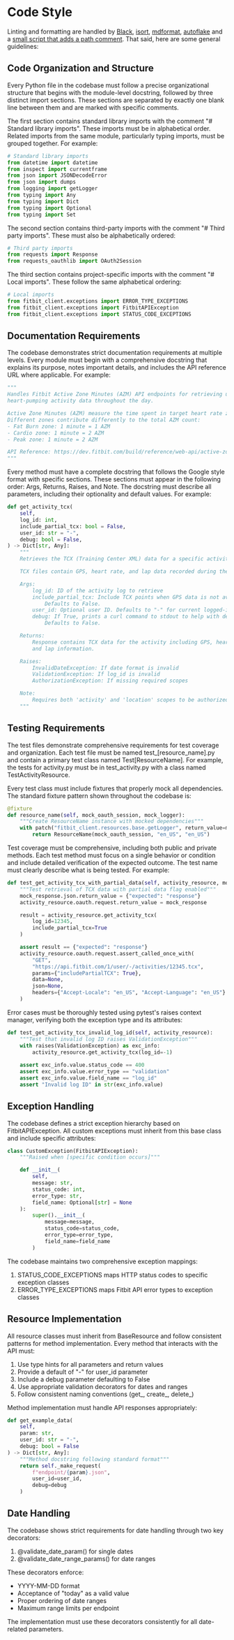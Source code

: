 # Code Style

Linting and formatting are handled by [Black](https://github.com/psf/black),
[isort](https://github.com/pycqa/isort/),
[mdformat](https://github.com/pycqa/isort/),
[autoflake](https://github.com/PyCQA/autoflake) and a
[small script that adds a path comment](lint/add_file_headers.py). That said,
here are some general guidelines:

## Code Organization and Structure

Every Python file in the codebase must follow a precise organizational structure
that begins with the module-level docstring, followed by three distinct import
sections. These sections are separated by exactly one blank line between them
and are marked with specific comments.

The first section contains standard library imports with the comment "# Standard
library imports". These imports must be in alphabetical order. Related imports
from the same module, particularly typing imports, must be grouped together. For
example:

```python
# Standard library imports
from datetime import datetime
from inspect import currentframe
from json import JSONDecodeError
from json import dumps
from logging import getLogger
from typing import Any
from typing import Dict
from typing import Optional
from typing import Set
```

The second section contains third-party imports with the comment "# Third party
imports". These must also be alphabetically ordered:

```python
# Third party imports
from requests import Response
from requests_oauthlib import OAuth2Session
```

The third section contains project-specific imports with the comment "# Local
imports". These follow the same alphabetical ordering:

```python
# Local imports
from fitbit_client.exceptions import ERROR_TYPE_EXCEPTIONS
from fitbit_client.exceptions import FitbitAPIException
from fitbit_client.exceptions import STATUS_CODE_EXCEPTIONS
```

## Documentation Requirements

The codebase demonstrates strict documentation requirements at multiple levels.
Every module must begin with a comprehensive docstring that explains its
purpose, notes important details, and includes the API reference URL where
applicable. For example:

```python
"""
Handles Fitbit Active Zone Minutes (AZM) API endpoints for retrieving user's
heart-pumping activity data throughout the day.

Active Zone Minutes (AZM) measure the time spent in target heart rate zones.
Different zones contribute differently to the total AZM count:
- Fat Burn zone: 1 minute = 1 AZM
- Cardio zone: 1 minute = 2 AZM
- Peak zone: 1 minute = 2 AZM

API Reference: https://dev.fitbit.com/build/reference/web-api/active-zone-minutes-timeseries/
"""
```

Every method must have a complete docstring that follows the Google style format
with specific sections. These sections must appear in the following order: Args,
Returns, Raises, and Note. The docstring must describe all parameters, including
their optionality and default values. For example:

```python
def get_activity_tcx(
    self,
    log_id: int,
    include_partial_tcx: bool = False,
    user_id: str = "-",
    debug: bool = False,
) -> Dict[str, Any]:
    """
    Retrieves the TCX (Training Center XML) data for a specific activity log.

    TCX files contain GPS, heart rate, and lap data recorded during the logged exercise.

    Args:
        log_id: ID of the activity log to retrieve
        include_partial_tcx: Include TCX points when GPS data is not available.
            Defaults to False.
        user_id: Optional user ID. Defaults to "-" for current logged-in user.
        debug: If True, prints a curl command to stdout to help with debugging.
            Defaults to False.

    Returns:
        Response contains TCX data for the activity including GPS, heart rate,
        and lap information.

    Raises:
        InvalidDateException: If date format is invalid
        ValidationException: If log_id is invalid
        AuthorizationException: If missing required scopes

    Note:
        Requires both 'activity' and 'location' scopes to be authorized.
    """
```

## Testing Requirements

The test files demonstrate comprehensive requirements for test coverage and
organization. Each test file must be named test\_[resource_name].py and contain
a primary test class named Test[ResourceName]. For example, the tests for
activity.py must be in test_activity.py with a class named TestActivityResource.

Every test class must include fixtures that properly mock all dependencies. The
standard fixture pattern shown throughout the codebase is:

```python
@fixture
def resource_name(self, mock_oauth_session, mock_logger):
    """Create ResourceName instance with mocked dependencies"""
    with patch("fitbit_client.resources.base.getLogger", return_value=mock_logger):
        return ResourceName(mock_oauth_session, "en_US", "en_US")
```

Test coverage must be comprehensive, including both public and private methods.
Each test method must focus on a single behavior or condition and include
detailed verification of the expected outcome. The test name must clearly
describe what is being tested. For example:

```python
def test_get_activity_tcx_with_partial_data(self, activity_resource, mock_response):
    """Test retrieval of TCX data with partial data flag enabled"""
    mock_response.json.return_value = {"expected": "response"}
    activity_resource.oauth.request.return_value = mock_response

    result = activity_resource.get_activity_tcx(
        log_id=12345,
        include_partial_tcx=True
    )

    assert result == {"expected": "response"}
    activity_resource.oauth.request.assert_called_once_with(
        "GET",
        "https://api.fitbit.com/1/user/-/activities/12345.tcx",
        params={"includePartialTCX": True},
        data=None,
        json=None,
        headers={"Accept-Locale": "en_US", "Accept-Language": "en_US"}
    )
```

Error cases must be thoroughly tested using pytest's raises context manager,
verifying both the exception type and its attributes:

```python
def test_get_activity_tcx_invalid_log_id(self, activity_resource):
    """Test that invalid log ID raises ValidationException"""
    with raises(ValidationException) as exc_info:
        activity_resource.get_activity_tcx(log_id=-1)
    
    assert exc_info.value.status_code == 400
    assert exc_info.value.error_type == "validation"
    assert exc_info.value.field_name == "log_id"
    assert "Invalid log ID" in str(exc_info.value)
```

## Exception Handling

The codebase defines a strict exception hierarchy based on FitbitAPIException.
All custom exceptions must inherit from this base class and include specific
attributes:

```python
class CustomException(FitbitAPIException):
    """Raised when [specific condition occurs]"""

    def __init__(
        self,
        message: str,
        status_code: int,
        error_type: str,
        field_name: Optional[str] = None
    ):
        super().__init__(
            message=message,
            status_code=status_code,
            error_type=error_type,
            field_name=field_name
        )
```

The codebase maintains two comprehensive exception mappings:

1. STATUS_CODE_EXCEPTIONS maps HTTP status codes to specific exception classes
2. ERROR_TYPE_EXCEPTIONS maps Fitbit API error types to exception classes

## Resource Implementation

All resource classes must inherit from BaseResource and follow consistent
patterns for method implementation. Every method that interacts with the API
must:

1. Use type hints for all parameters and return values
2. Provide a default of "-" for user_id parameter
3. Include a debug parameter defaulting to False
4. Use appropriate validation decorators for dates and ranges
5. Follow consistent naming conventions (get\_, create\_, delete\_)

Method implementation must handle API responses appropriately:

```python
def get_example_data(
    self,
    param: str,
    user_id: str = "-",
    debug: bool = False
) -> Dict[str, Any]:
    """Method docstring following standard format"""
    return self._make_request(
        f"endpoint/{param}.json",
        user_id=user_id,
        debug=debug
    )
```

## Date Handling

The codebase shows strict requirements for date handling through two key
decorators:

1. @validate_date_param() for single dates
2. @validate_date_range_params() for date ranges

These decorators enforce:

- YYYY-MM-DD format
- Acceptance of "today" as a valid value
- Proper ordering of date ranges
- Maximum range limits per endpoint

The implementation must use these decorators consistently for all date-related
parameters.
